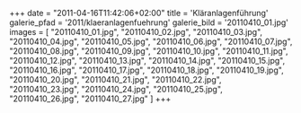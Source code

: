 +++
date = "2011-04-16T11:42:06+02:00"
title = 'Kläranlagenführung'
galerie_pfad = '2011/klaeranlagenfuehrung'
galerie_bild = '20110410_01.jpg'
images = [
  "20110410_01.jpg",
  "20110410_02.jpg",
  "20110410_03.jpg",
  "20110410_04.jpg",
  "20110410_05.jpg",
  "20110410_06.jpg",
  "20110410_07.jpg",
  "20110410_08.jpg",
  "20110410_09.jpg",
  "20110410_10.jpg",
  "20110410_11.jpg",
  "20110410_12.jpg",
  "20110410_13.jpg",
  "20110410_14.jpg",
  "20110410_15.jpg",
  "20110410_16.jpg",
  "20110410_17.jpg",
  "20110410_18.jpg",
  "20110410_19.jpg",
  "20110410_20.jpg",
  "20110410_21.jpg",
  "20110410_22.jpg",
  "20110410_23.jpg",
  "20110410_24.jpg",
  "20110410_25.jpg",
  "20110410_26.jpg",
  "20110410_27.jpg"
]
+++

      